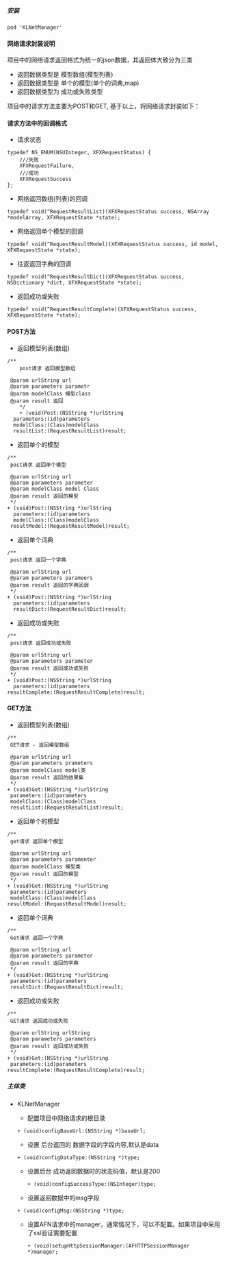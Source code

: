 ##### 安装 
```
pod 'KLNetManager'
```



#### 网络请求封装说明
项目中的网络请求返回格式为统一的json数据，其返回体大致分为三类
- 返回数据类型是 模型数组(模型列表)
- 返回数据类型是 单个的模型(单个的词典,map)
- 返回数据类型为 成功或失败类型

项目中的请求方法主要为POST和GET,
基于以上，将网络请求封装如下：

#### 请求方法中的回调格式

- 请求状态

```
typedef NS_ENUM(NSUInteger, XFXRequestStatus) {
    ///失败
    XFXRequestFailure,
    ///成功
    XFXRequestSuccess
};
```

- 网络返回数组(列表)的回调

```
typedef void(^RequestResultList)(XFXRequestStatus success, NSArray *modelArray, XFXRequestState *state);
```


- 网络返回单个模型的回调

```
typedef void(^RequestResultModel)(XFXRequestStatus success, id model, XFXRequestState *state);

```
- 往返返回字典的回调

```
typedef void(^RequestResultDict)(XFXRequestStatus success, NSDictionary *dict, XFXRequestState *state);
```

- 返回成功或失败

```
typedef void(^RequestResultComplete)(XFXRequestStatus success, XFXRequestState *state);
```


#### POST方法
- 返回模型列表(数组) 

```
/**
    post请求 返回模型数组
 
 @param urlString url
 @param parameters parametr
 @param modelClass 模型class
 @param result 返回
    */
    + (void)Post:(NSString *)urlString
  parameters:(id)parameters
  modelClass:(Class)modelClass
  resultList:(RequestResultList)result;
```
- 返回单个的模型 

```
/**
 post请求 返回单个模型
 
 @param urlString url
 @param parameters parameter
 @param modelClass model Class
 @param result 返回的模型
 */
+ (void)Post:(NSString *)urlString
  parameters:(id)parameters
  modelClass:(Class)modelClass
 resultModel:(RequestResultModel)result;
```
- 返回单个词典 

```
/**
 post请求 返回一个字典
 
 @param urlString url
 @param parameters parameers
 @param result 返回的字典回调
 */
+ (void)Post:(NSString *)urlString
  parameters:(id)parameters
  resultDict:(RequestResultDict)result;
```
- 返回成功或失败

```
/**
 post请求 返回成功或失败
 
 @param urlString url
 @param parameters parameter
 @param result 返回成功或失败
 */
+ (void)Post:(NSString *)urlString
  parameters:(id)parameters
resultComplete:(RequestResultComplete)result;
```
#### GET方法
- 返回模型列表(数组)

```
/**
 GET请求 - 返回模型数组
 
 @param urlString url
 @param parameters prameters
 @param modelClass model类
 @param result 返回的结果集
 */
+ (void)Get:(NSString *)urlString
 parameters:(id)parameters
 modelClass:(Class)modelClass
 resultList:(RequestResultList)result;
```
- 返回单个的模型

```
/**
 get请求 返回单个模型
 
 @param urlString url
 @param parameters paramenter
 @param modelClass 模型类
 @param result 返回的模型
 */
+ (void)Get:(NSString *)urlString
 parameters:(id)parameters
 modelClass:(Class)modelClass
resultModel:(RequestResultModel)result;
```
- 返回单个词典

```
/**
 Get请求 返回一个字典
 
 @param urlString url
 @param parameters parameter
 @param result 返回的字典
 */
+ (void)Get:(NSString *)urlString
 parameters:(id)parameters
 resultDict:(RequestResultDict)result;
```
- 返回成功或失败

```
/**
 GET请求 返回成功或失败
 
 @param urlString urlString
 @param parameters parameters
 @param result 返回成功或失败
 */
+ (void)Get:(NSString *)urlString
 parameters:(id)parameters
resultComplete:(RequestResultComplete)result;
```

#####  主体类
- KLNetManager 
    - 配置项目中网络请求的根目录
    
     ``` + (void)configBaseUrl:(NSString *)baseUrl; ```  
      
      
    - 设置 后台返回的 数据字段的字段内容,默认是data
    
     ``` + (void)configDataType:(NSString *)type; ```

    - 设置后台 成功返回数据时的状态码值，默认是200
    
        ``` + (void)configSuccessType:(NSInteger)type; ``` 
        
    -  设置返回数据中的msg字段 

     ``` + (void)configMsg:(NSString *)type; ```
    
    - 设置AFN请求中的manager，通常情况下，可以不配置。如果项目中采用了ssl验证需要配置

        ``` + (void)setupHttpSessionManager:(AFHTTPSessionManager *)manager; ```

